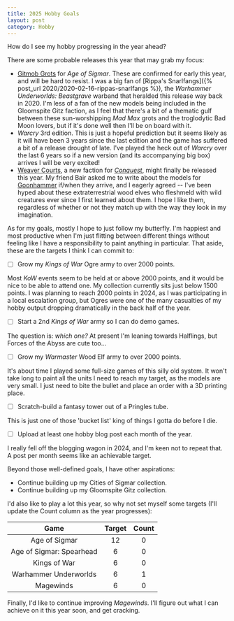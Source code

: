 ```yaml
---
title: 2025 Hobby Goals
layout: post
category: Hobby
---
```


How do I see my hobby progressing in the year ahead?

<!--more-->

There are some probable releases this year that may grab my focus:

- [Gitmob Grots](gmg) for *Age of Sigmar*. These are confirmed for early this year, and will be hard to resist. I was a big fan of [Rippa's Snarlfangs]({% post_url 2020/2020-02-16-rippas-snarlfangs %}), the *Warhammer Underworlds: Beastgrave* warband that heralded this release way back in 2020. I'm less of a fan of the new models being included in the Gloomspite Gitz faction, as I feel that there's a bit of a thematic gulf between these sun-worshipping *Mad Max* grots and the troglodytic Bad Moon lovers, but if it's done well then I'll be on board with it. 
- *Warcry* 3rd edition. This is just a hopeful prediction but it seems likely as it will have been 3 years since the last edition and the game has suffered a bit of a release drought of late. I've played the heck out of *Warcry* over the last 6 years so if a new version (and its accompanying big box) arrives I will be very excited!
- [Weaver Courts](wc), a new faction for [*Conquest*](cq), might finally be released this year. My friend Bair asked me to write about the models for [Goonhammer](gh) if/when they arrive, and I eagerly agreed -- I've been hyped about these extraterrestrial wood elves who fleshmeld with wild creatures ever since I first learned about them. I hope I like them, regardless of whether or not they match up with the way they look in my imagination. 

[gmg]: https://www.warhammer-community.com/en-gb/articles/vab9rzvn/world-championship-preview-the-gitmob-prepare-to-race-across-the-mortal-realms/
[wc]: https://www.para-bellum.com/the-weaver-courts/
[cq]: https://www.para-bellum.com/getting-started/
[gh]: https://www.goonhammer.com/

As for my goals, mostly I hope to just follow my butterfly. I'm happiest and most productive when I'm just flitting between different things without feeling like I have a responsibility to paint anything in particular. That aside, these are the targets I think I can commit to:

- [ ] Grow my *Kings of War* Ogre army to over 2000 points. 

Most *KoW* events seem to be held at or above 2000 points, and it would be nice to be able to attend one. My collection currently sits just below 1500 points. I was planning to reach 2000 points in 2024, as I was participating in a local escalation group, but Ogres were one of the many casualties of my hobby output dropping dramatically in the back half of the year. 

- [ ] Start a 2nd *Kings of War* army so I can do demo games. 
 
The question is: *which one?* At present I'm leaning towards Halflings, but Forces of the Abyss are cute too... 

- [ ] Grow my *Warmaster* Wood Elf army to over 2000 points.

It's about time I played some full-size games of this silly old system. It won't take long to paint all the units I need to reach my target, as the models are very small. I just need to bite the bullet and place an order with a 3D printing place.

- [ ] Scratch-build a fantasy tower out of a Pringles tube.

This is just one of those 'bucket list' king of things I gotta do before I die. 

- [ ] Upload at least one hobby blog post each month of the year.

I really fell off the blogging wagon in 2024, and I'm keen not to repeat that. A post per month seems like an achievable target.

Beyond those well-defined goals, I have other aspirations: 

- Continue building up my Cities of Sigmar collection.
- Continue building up my Gloomspite Gitz collection.

I'd also like to play a lot this year, so why not set myself some targets (I'll update the Count column as the year progresses):

|           Game           | Target | Count |
| :----------------------: | :----: | :---: |
|      Age of Sigmar       |   12   |   0   |
| Age of Sigmar: Spearhead |   6    |   0   |
|       Kings of War       |   6    |   0   |
|  Warhammer Underworlds   |   6    |   1   |
|        Magewinds         |   6    |   0   |

Finally, I'd like to continue improving *Magewinds*. I'll figure out what I can achieve on it this year soon, and get cracking.